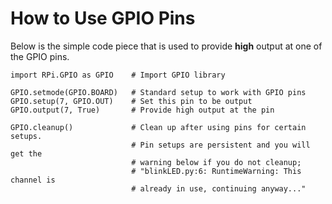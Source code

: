 # How to Use GPIO Pins

Below is the simple code piece that is used to provide __high__ output at one
of the GPIO pins.
```
import RPi.GPIO as GPIO    # Import GPIO library 

GPIO.setmode(GPIO.BOARD)   # Standard setup to work with GPIO pins
GPIO.setup(7, GPIO.OUT)    # Set this pin to be output
GPIO.output(7, True)       # Provide high output at the pin

GPIO.cleanup()             # Clean up after using pins for certain setups.
                           # Pin setups are persistent and you will get the
                           # warning below if you do not cleanup;
                           # "blinkLED.py:6: RuntimeWarning: This channel is
                           # already in use, continuing anyway..."
```


